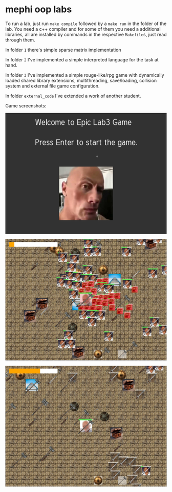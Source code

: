 # mephi oop labs

To run a lab, just run `make compile` followed by a `make run` in the folder of the lab. You need a c++ compiler and for some of them you need a additional libraries, all are installed by commands in the respective `Makefile`s, just read through them.

In folder `1` there's simple sparse matrix implementation

In folder `2` I've implemented a simple interpreted language for the task at hand.

In folder `3` I've implemented a simple rouge-like/rpg game with dynamically loaded shared library extensions, multithreading, save/loading, collision system and external file game configuration.

In folder `external_code` I've extended a work of another student.

Game screenshots:

![game_start](preview/game_start.png)

![large_group_of_enemies](preview/large_group_of_enemies.png)

![with_dead_enemies](preview/with_dead_enemies.png)
